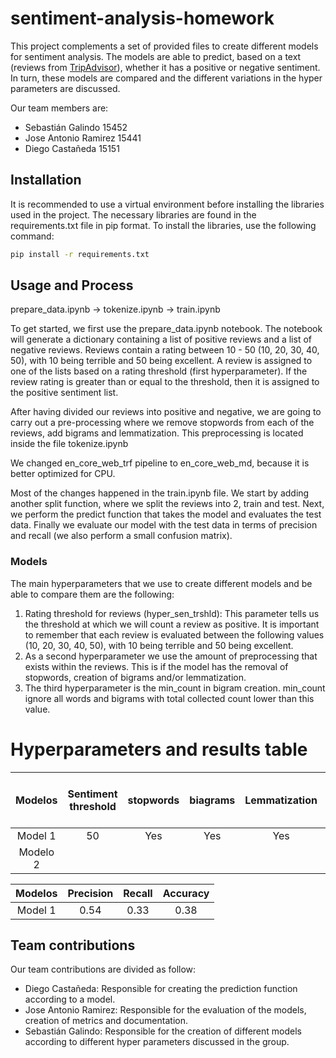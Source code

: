 # sentiment-analysis-homework

This project complements a set of provided files to create different models for sentiment analysis. The models are able to predict, based on a text (reviews from [TripAdvisor](https://www.tripadvisor.com/)), whether it has a positive or negative sentiment. In turn, these models are compared and the different variations in the hyper parameters are discussed.

Our team members are:
- Sebastián Galindo 15452
- Jose Antonio Ramirez 15441
- Diego Castañeda 15151


## Installation

It is recommended to use a virtual environment before installing the libraries used in the project. The necessary libraries are found in the requirements.txt file in pip format. To install the libraries, use the following command:

```bash
pip install -r requirements.txt
```


## Usage and Process

prepare_data.ipynb -> tokenize.ipynb ->  train.ipynb 

To get started, we first use the prepare_data.ipynb notebook. The notebook will generate a dictionary containing a list of positive reviews and a list of negative reviews. Reviews contain a rating between 10 - 50 (10, 20, 30, 40, 50), with 10 being terrible and 50 being excellent. A review is assigned to one of the lists based on a rating threshold (first hyperparameter). If the review rating is greater than or equal to the threshold, then it is assigned to the positive sentiment list.

After having divided our reviews into positive and negative, we are going to carry out a pre-processing where we remove stopwords from each of the reviews, add bigrams and lemmatization. This preprocessing is located inside the file tokenize.ipynb

We changed en_core_web_trf pipeline to en_core_web_md, because it is better optimized for CPU.

Most of the changes happened in the train.ipynb file. We start by adding another split function, where we split the reviews into 2, train and test. Next, we perform the predict function that takes the model and evaluates the test data. Finally we evaluate our model with the test data in terms of precision and recall (we also perform a small confusion matrix).


### Models

The main hyperparameters that we use to create different models and be able to compare them are the following:

1. Rating threshold for reviews (hyper_sen_trshld): This parameter tells us the threshold at which we will count a review as positive. It is important to remember that each review is evaluated between the following values (10, 20, 30, 40, 50), with 10 being terrible and 50 being excellent.
2. As a second hyperparameter we use the amount of preprocessing that exists within the reviews. This is if the model has the removal of stopwords, creation of bigrams and/or lemmatization.
3. The third hyperparameter is the min_count in bigram creation. min_count ignore all words and bigrams with total collected count lower than this value.

# Hyperparameters and results table

| Modelos | Sentiment threshold | stopwords | biagrams | Lemmatization | Min Count (bigram param)
| :----------: | :----------: | :----------: | :----------: | :----------: | :----------: |
| Model 1 | 50 | Yes | Yes | Yes | 8 |
| Modelo 2 | | | | | |

| Modelos | Precision | Recall | Accuracy | 
| :----------: | :----------: | :----------: | :----------: |
| Model 1 | 0.54 | 0.33 | 0.38 |



## Team contributions

Our team contributions are divided as follow:

- Diego Castañeda: Responsible for creating the prediction function according to a model.
- Jose Antonio Ramirez: Responsible for the evaluation of the models, creation of metrics and documentation.
- Sebastián Galindo: Responsible for the creation of different models according to different hyper parameters discussed in the group.
